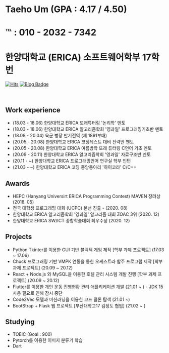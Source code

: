 #  Taeho Um (GPA : 4.17 / 4.50)
# ℡ : 010 - 2032 - 7342
# 한양대학교 (ERICA) 소프트웨어학부 17학번

[![Hits](https://hits.seeyoufarm.com/api/count/incr/badge.svg?url=https://github.com/qsc7342&count_bg=%23FFD5D5&title_bg=%23FF7575&icon=&icon_color=%23E7E7E7&title=VISIT&edge_flat=true)](https://hits.seeyoufarm.com)
[![Blog Badge](http://img.shields.io/badge/-Blog-brightgreen?style=flat-square&logo=FF5722&link=https://evaporation.tistory.com/)](https://evaporation.tistory.com/)

<br>

## Work experience 	
- (18.03 - 18.06) 한양대학교 ERICA 또래튜터링 '논리학' 멘토
- (18.03 - 18.06) 한양대학교 ERICA 알고리즘학회 '영과일' 프로그래밍기초반 멘토
- (18.08 - 20.04) 육군 병장 만기전역 (제 1891부대)
- (20.05 - 20.08) 한양대학교 ERICA 코딩테스트 대비 전략반 멘토
- (20.05 - 20.08) 한양대학교 ERICA 여름방학 또래 튜터링 C언어 기초 멘토
- (20.09 - 20.11) 한양대학교 ERICA 알고리즘학회 '영과일' 자료구조반 멘토
- (20.11 - ~) 한양대학교 ERICA 프로그래밍언어 연구실 학부 인턴
- (21.03 - ~) 한양대학교 ERICA 코딩 중앙동아리 '하이코라' C/C++  

## Awards
- HEPC (Hanyang Universirt ERICA Programming Contest) MAVEN 장려상 (2018. 05)
- 전국 대학생 프로그래밍 대회 (UCPC) 본선 진출 - (2020. 08)
- 한양대학교 ERICA 알고리즘학회 '영과일' 알고리즘 대회 ZOAC 3위 (2020. 12)
- 한양대학교 ERICA SW/ICT 종합학술대회 최우수상 (2020. 12)

## Projects
- Python Tkinter를 이용한 GUI 기반 블랙잭 게임 제작 [학부 과제 프로젝트] (17.03 ~ 17.06)
- Chuck 프로그래밍 기반 VMPK 연동을 통한 오케스트라 합주 프로그램 제작 [학부 과제 프로젝트] (20.09 ~ 20.12)
- React + Node.js 와 MySQL을 이용한 호텔 관리 시스템 개발 진행 [학부 과제 프로젝트] (20.09 ~ 20.12)
- Flutter를 이용한 개인 운동 진행현황 관리 애플리케이션 개발 (21.01 ~ ) - JDK 15 사용 필요로 인해 잠시 중단
- Code2Vec 모델과 머신러닝을 이용한 코드 클론 탐색 (21.01 ~)
- BootStrap + Flask 웹 프로젝트 [부산대학교17 김정도 협업] (21.02 ~ ) 

## Studying
- TOEIC (Goal : 900)
- Pytorch를 이용한 이미지 분류기 학습
- Dart

